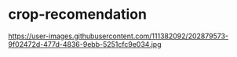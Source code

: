 # crop-recomendation
https://user-images.githubusercontent.com/111382092/202879573-9f02472d-477d-4836-9ebb-5251cfc9e034.jpg
